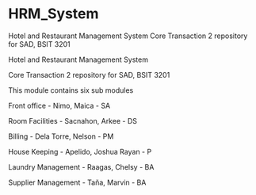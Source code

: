 # HRM_System

Hotel and Restaurant Management System Core Transaction 2 repository for SAD, BSIT 3201

Hotel and Restaurant Management System

Core Transaction 2 repository for SAD, BSIT 3201

This module contains six sub modules

Front office - Nimo, Maica - SA

Room Facilities - Sacnahon, Arkee - DS

Billing - Dela Torre, Nelson - PM

House Keeping - Apelido, Joshua Rayan - P

Laundry Management - Raagas, Chelsy - BA

Supplier Management - Taňa, Marvin - BA
